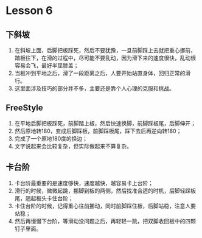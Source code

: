 # Lesson 6

## 下斜坡

1. 在斜坡上面，后脚把板踩死，然后不要犹豫，一旦前脚踩上去就把重心挪前，踏板往下，在滑的过程中，尽可能不要乱动，因为滑下来的速度很快，乱动很容易会飞，最好半屈膝盖；
2. 当板冲到平地之后，滑了一段距离之后，人要开始站直身体，回归正常的滑行。
3. 这里面涉及技巧的部分并不多，主要还是靠个人心理的克服和挑战。



## FreeStyle

1. 在平地后脚把板踩死，前脚踏上板，然后快速换脚，前脚踩板尾，后脚伸开；
2. 然后原地转180，变成后脚踩板，前脚踩板尾，踩下去后再逆向转180；
3. 完成了一个原地180度的换边；
4. 文字说起来会比较复杂，但实际做起来不算复杂。



## 卡台阶

1. 卡台阶最重要的是速度够快，速度越快，越容易卡上台阶；
2. 滑行的时候，微微起跳，挪脚到板的两侧，然后找准合适的时机，后脚轻踩板尾，翘起板头卡住台阶；
3. 卡住台阶的时候，记得重心往前挪动，同时前脚踩住板，后脚站稳，注意人要站稳；
4. 然后再慢慢下台阶，等滑动没问题之后，再轻轻一跳，把双脚收回板中的四颗钉子里面。